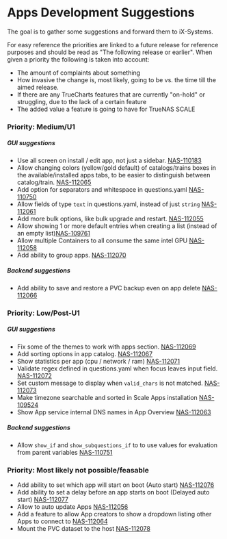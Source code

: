 # Apps Development Suggestions

The goal is to gather some suggestions and forward them to iX-Systems.

For easy reference the priorities are linked to a future release for reference purposes and should be read as "The following release or earlier".
When given a priority the following is taken into account:
- The amount of complaints about something
- How invasive the change is, most likely, going to be vs. the time till the aimed release.
- If there are any TrueCharts features that are currently "on-hold" or struggling, due to the lack of a certain feature
- The added value a feature is going to have for TrueNAS SCALE


### Priority: Medium/U1

##### GUI suggestions

- Use all screen on install / edit app, not just a sidebar. [NAS-110183](https://jira.ixsystems.com/browse/NAS-110183)
- Allow changing colors (yellow/gold default) of catalogs/trains boxes in the available/installed apps tabs, to be easier to distinguish between catalog/train. [NAS-112065](https://jira.ixsystems.com/browse/NAS-112065)
- Add option for separators and whitespace in questions.yaml [NAS-110750](https://jira.ixsystems.com/browse/NAS-110750)
- Allow fields of type `text` in questions.yaml, instead of just `string` [NAS-112061](https://jira.ixsystems.com/browse/NAS-112061)
- Add more bulk options, like bulk upgrade and restart. [NAS-112055](https://jira.ixsystems.com/browse/NAS-112055)
- Allow showing 1 or more default entries when creating a list (instead of an empty list)[NAS-109761](https://jira.ixsystems.com/browse/NAS-109761)
- Allow multiple Containers to all consume the same intel GPU [NAS-112058](https://jira.ixsystems.com/browse/NAS-112058)
- Add ability to group apps. [NAS-112070](https://jira.ixsystems.com/browse/NAS-112070)


##### Backend suggestions

- Add ability to save and restore a PVC backup even on app delete [NAS-112066](https://jira.ixsystems.com/browse/NAS-112066)


### Priority: Low/Post-U1

##### GUI suggestions

- Fix some of the themes to work with apps section. [NAS-112069](https://jira.ixsystems.com/browse/NAS-112069)
- Add sorting options in app catalog. [NAS-112067](https://jira.ixsystems.com/browse/NAS-112067)
- Show statistics per app (cpu / network / ram) [NAS-112071](https://jira.ixsystems.com/browse/NAS-112071)
- Validate regex defined in questions.yaml when focus leaves input field. [NAS-112072](https://jira.ixsystems.com/browse/NAS-112072)
- Set custom message to display when `valid_chars` is not matched. [NAS-112073](https://jira.ixsystems.com/browse/NAS-112073)
- Make timezone searchable and sorted in Scale Apps installation [NAS-109524](https://jira.ixsystems.com/browse/NAS-109524)
- Show App service internal DNS names in App Overview [NAS-112063](https://jira.ixsystems.com/browse/NAS-112063)

##### Backend suggestions

- Allow `show_if` and `show_subquestions_if` to to use values for evaluation from parent variables [NAS-110751](https://jira.ixsystems.com/browse/NAS-110751)

### Priority: Most likely not possible/feasable

- Add ability to set which app will start on boot (Auto start) [NAS-112076](https://jira.ixsystems.com/browse/NAS-112076)
- Add ability to set a delay before an app starts on boot (Delayed auto start) [NAS-112077](https://jira.ixsystems.com/browse/NAS-112077)
- Allow to auto update Apps [NAS-112056](https://jira.ixsystems.com/browse/NAS-112056)
- Add a feature to allow App creators to show a dropdown listing other Apps to connect to [NAS-112064](https://jira.ixsystems.com/browse/NAS-112064)
- Mount the PVC dataset to the host [NAS-112078](https://jira.ixsystems.com/browse/NAS-112078)
